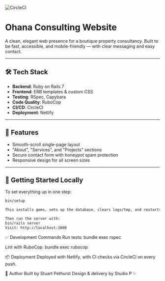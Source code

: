 ![CircleCI](https://circleci.com/gh/stuartpet/ohana_site.svg?style=shield)

# Ohana Consulting Website

A clean, elegant web presence for a boutique property consultancy. Built to be fast, accessible, and mobile-friendly — with clear messaging and easy contact.

---

## 🛠 Tech Stack

- **Backend**: Ruby on Rails 7
- **Frontend**: ERB templates & custom CSS
- **Testing**: RSpec, Capybara
- **Code Quality**: RuboCop
- **CI/CD**: CircleCI
- **Deployment**: Netlify

---

## 🚀 Features

- Smooth-scroll single-page layout
- "About", "Services", and "Projects" sections
- Secure contact form with honeypot spam protection
- Responsive design for all screen sizes

---

## 🧪 Getting Started Locally

To set everything up in one step:

```bash
bin/setup

This installs gems, sets up the database, clears logs/tmp, and restarts the Rails server.

Then run the server with:
bin/rails server
Visit: http://localhost:3000
```

✅ Development Commands
Run tests:
bundle exec rspec

Lint with RuboCop:
bundle exec rubocop

📦 Deployment
Deployed with Netlify, with CI checks via CircleCI on every push.

👤 Author
Built by Stuart Pethurst
Design & delivery by Studio P ✨